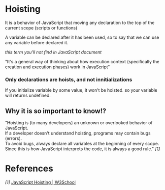 # Hoisting

It is a behavior of JavaScript that moving any declaration to the top
of the current scope (scripts or functions)

A variable can be declared after it has been used, 
so to say that we can use any variable before declared it.

_this term you'll not find in JavaScript document_

"It's a general way of thinking about how execution context (specifically the creation and execution phases) work in JavaScript"

### Only declarations are hoists, and not innitializations
If you initialize variable by some value, it won't be hoisted.
so your variable will returns undefined.


## Why it is so important to know!? 
"Hoisting is (to many developers) an unknown or overlooked behavior of JavaScript.  
If a developer doesn't understand hoisting, programs may contain bugs (errors).  
To avoid bugs, always declare all variables at the beginning of every scope.  
Since this is how JavaScript interprets the code, it is always a good rule."  *[1]*

# References

*[1]* [JavaScript Hoisting | W3School ](https://www.w3schools.com/js/js_hoisting.asp)
